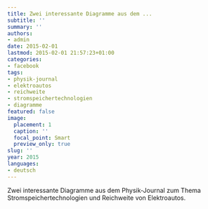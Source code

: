 ```yaml
---
title: Zwei interessante Diagramme aus dem ...
subtitle: ''
summary: ''
authors:
- admin
date: 2015-02-01
lastmod: 2015-02-01 21:57:23+01:00
categories:
- facebook
tags:
- physik-journal
- elektroautos
- reichweite
- stromspeichertechnologien
- diagramme
featured: false
image:
  placement: 1
  caption: ''
  focal_point: Smart
  preview_only: true
slug: ''
year: 2015
languages:
- deutsch
---
```


Zwei interessante Diagramme aus dem Physik-Journal zum Thema Stromspeichertechnologien und Reichweite von Elektroautos.